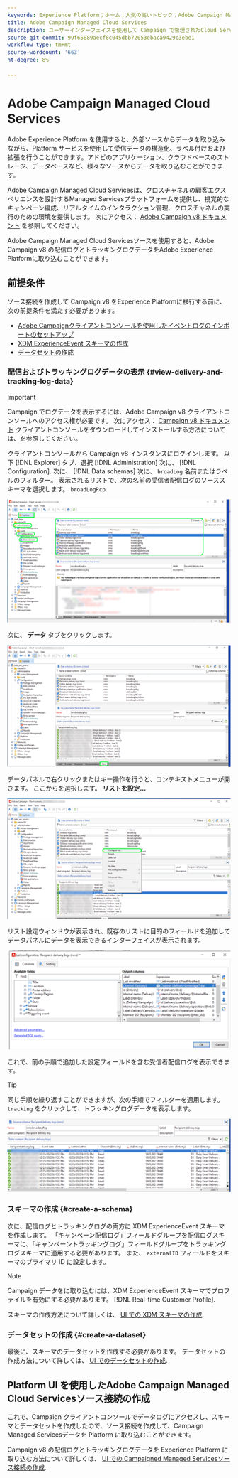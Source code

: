 ```yaml
---
keywords: Experience Platform；ホーム；人気の高いトピック；Adobe Campaign Managed Cloud Services;campaign;campaign managed services
title: Adobe Campaign Managed Cloud Services
description: ユーザーインターフェイスを使用して Campaign で管理されたCloud Servicesを Platform に接続する方法を説明します
source-git-commit: 99f65889aecf8c045dbb72053ebaca9429c3ebe1
workflow-type: tm+mt
source-wordcount: '663'
ht-degree: 8%

---
```


# Adobe Campaign Managed Cloud Services

Adobe Experience Platform を使用すると、外部ソースからデータを取り込みながら、Platform サービスを使用して受信データの構造化、ラベル付けおよび拡張を行うことができます。アドビのアプリケーション、クラウドベースのストレージ、データベースなど、様々なソースからデータを取り込むことができます。

Adobe Campaign Managed Cloud Servicesは、クロスチャネルの顧客エクスペリエンスを設計するManaged Servicesプラットフォームを提供し、視覚的なキャンペーン編成、リアルタイムのインタラクション管理、クロスチャネルの実行のための環境を提供します。 次にアクセス： [Adobe Campaign v8 ドキュメント](https://experienceleague.adobe.com/docs/campaign/campaign-v8/campaign-home.html?lang=en) を参照してください。

Adobe Campaign Managed Cloud Servicesソースを使用すると、Adobe Campaign v8 の配信ログとトラッキングログデータをAdobe Experience Platformに取り込むことができます。

## 前提条件

ソース接続を作成して Campaign v8 をExperience Platformに移行する前に、次の前提条件を満たす必要があります。

* [Adobe Campaignクライアントコンソールを使用したイベントログのインポートのセットアップ](#view-delivery-and-tracking-log-data)
* [XDM ExperienceEvent スキーマの作成](#create-a-schema)
* [データセットの作成](#create-a-dataset)

### 配信およびトラッキングログデータの表示 {#view-delivery-and-tracking-log-data}

>[!IMPORTANT]
>
>Campaign でログデータを表示するには、Adobe Campaign v8 クライアントコンソールへのアクセス権が必要です。 次にアクセス： [Campaign v8 ドキュメント](https://experienceleague.adobe.com/docs/campaign/campaign-v8/deploy/connect.html?lang=en) クライアントコンソールをダウンロードしてインストールする方法については、を参照してください。

クライアントコンソールから Campaign v8 インスタンスにログインします。 以下 [!DNL Explorer] タブ、選択 [!DNL Administration] 次に、 [!DNL Configuration]. 次に、 [!DNL Data schemas] 次に、 `broadLog` 名前またはラベルのフィルター。 表示されるリストで、次の名前の受信者配信ログのソーススキーマを選択します。 `broadLogRcp`.

![「エクスプローラー」タブが選択されたAdobe Campaign v8 クライアントコンソール、「管理」、「設定」、「データスキーマ」の各ノードが展開され、フィルタリングが「broad」に設定されます。](./images/campaign/explorer.png)

次に、 **データ** タブをクリックします。

![「データ」タブが選択されたAdobe Campaign v8 クライアントコンソール。](./images/campaign/data.png)

データパネルで右クリックまたはキー操作を行うと、コンテキストメニューが開きます。 ここからを選択します。 **リストを設定…**

![コンテキストメニューが開き、「リストを設定」オプションが選択されたAdobe Campaign v8 クライアントコンソール。](./images/campaign/configure.png)

リスト設定ウィンドウが表示され、既存のリストに目的のフィールドを追加してデータパネルにデータを表示できるインターフェイスが表示されます。

![表示用に追加できる受信者配信ログの設定のリストです。](./images/campaign/list-configuration.png)

これで、前の手順で追加した設定フィールドを含む受信者配信ログを表示できます。

>[!TIP]
>
>同じ手順を繰り返すことができますが、次の手順でフィルターを適用します。 `tracking` をクリックして、トラッキングログデータを表示します。

![受信者配信ログには、最終変更日の名前、配信チャネル、内部配信名、ラベルに関する情報が表示されます。](./images/campaign/recipient-delivery-logs.png)

### スキーマの作成 {#create-a-schema}

次に、配信ログとトラッキングログの両方に XDM ExperienceEvent スキーマを作成します。 「キャンペーン配信ログ」フィールドグループを配信ログスキーマに、「キャンペーントラッキングログ」フィールドグループをトラッキングログスキーマに適用する必要があります。 また、 `externalID` フィールドをスキーマのプライマリ ID に設定します。

>[!NOTE]
>
>Campaign データをに取り込むには、XDM ExperienceEvent スキーマでプロファイルを有効にする必要があります。 [!DNL Real-time Customer Profile].

スキーマの作成方法について詳しくは、 [UI での XDM スキーマの作成](../../../xdm/tutorials/create-schema-ui.md).

### データセットの作成 {#create-a-dataset}

最後に、スキーマのデータセットを作成する必要があります。 データセットの作成方法について詳しくは、 [UI でのデータセットの作成](../../../catalog/datasets/user-guide.md).

## Platform UI を使用したAdobe Campaign Managed Cloud Servicesソース接続の作成

これで、Campaign クライアントコンソールでデータログにアクセスし、スキーマとデータセットを作成したので、ソース接続を作成して、Campaign Managed Servicesデータを Platform に取り込むことができます。

Campaign v8 の配信ログとトラッキングログデータを Experience Platform に取り込む方法について詳しくは、 [UI での Campaigned Managed Servicesソース接続の作成](../../tutorials/ui/create/adobe-applications/campaign.md).